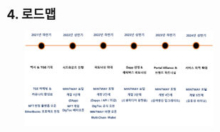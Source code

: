 # 4. 로드맵

<figure><img src="../../.gitbook/assets/img20.png" alt=""><figcaption></figcaption></figure>
